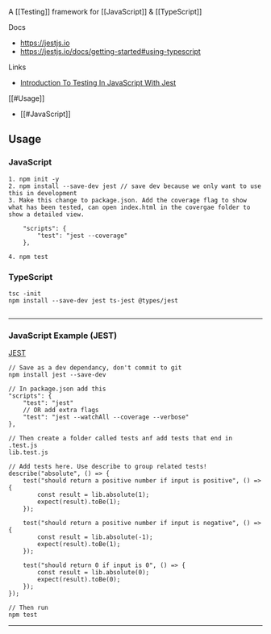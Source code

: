 A [[Testing]] framework for [[JavaScript]] & [[TypeScript]]

Docs
- https://jestjs.io
- https://jestjs.io/docs/getting-started#using-typescript

Links
 - [Introduction To Testing In JavaScript With Jest](https://www.youtube.com/watch?v=FgnxcUQ5vho&list=WL&index=44)

[[#Usage]]
- [[#JavaScript]]

## Usage

### JavaScript 

```
1. npm init -y
2. npm install --save-dev jest // save dev because we only want to use this in development
3. Make this change to package.json. Add the coverage flag to show what has been tested, can open index.html in the covergae folder to show a detailed view.

	"scripts": {
	    "test": "jest --coverage"
	},
  
4. npm test
```

### TypeScript

```
tsc -init
npm install --save-dev jest ts-jest @types/jest


```

---
### JavaScript Example (JEST)

[JEST](https://www.npmjs.com/package/jest)

```JS
// Save as a dev dependancy, don't commit to git 
npm install jest --save-dev

// In package.json add this
"scripts": {
	"test": "jest"
	// OR add extra flags
	"test": "jest --watchAll --coverage --verbose"
},

// Then create a folder called tests anf add tests that end in .test.js
lib.test.js

// Add tests here. Use describe to group related tests!
describe("absolute", () => {
    test("should return a positive number if input is positive", () => {
        const result = lib.absolute(1);
        expect(result).toBe(1); 
    });

    test("should return a positive number if input is negative", () => {
        const result = lib.absolute(-1);
        expect(result).toBe(1);
    });

    test("should return 0 if input is 0", () => {
        const result = lib.absolute(0);
        expect(result).toBe(0);
    });
});

// Then run
npm test
```

---
